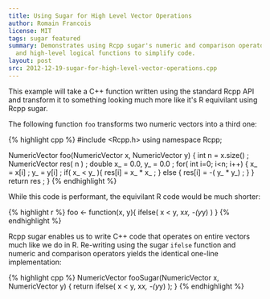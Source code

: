 ```yaml
---
title: Using Sugar for High Level Vector Operations
author: Romain Francois 
license: MIT
tags: sugar featured
summary: Demonstrates using Rcpp sugar's numeric and comparison operators
  and high-level logical functions to simplify code.
layout: post
src: 2012-12-19-sugar-for-high-level-vector-operations.cpp
---
```

This example will take a C++ function written using the standard Rcpp
API and transform it to something looking much more like it's R 
equivilant using Rcpp sugar.

The following function `foo` transforms two numeric vectors into a 
third one:



{% highlight cpp %}
#include <Rcpp.h>
using namespace Rcpp;

NumericVector foo(NumericVector x, NumericVector y) {
   int n = x.size() ;
   NumericVector res( n ) ;
   double x_ = 0.0, y_ = 0.0 ;
   for( int i=0; i<n; i++) {
      x_ = x[i] ;
      y_ = y[i] ;
      if( x_ < y_ ){
         res[i] = x_ * x_ ;
      } else {
         res[i] = -( y_ * y_) ;
      }
   }
   return res ;
}
{% endhighlight %}


While this code is performant, the equivilant R code would be much shorter:

{% highlight r %}
foo <- function(x, y){
   ifelse( x < y, x*x, -(y*y) )
}
{% endhighlight %}


Rcpp sugar enables us to write C++ code that operates on entire vectors
much like we do in R. Re-writing using the sugar `ifelse` function and
numeric and comparison operators yields the identical one-line
implementation:

{% highlight cpp %}
NumericVector fooSugar(NumericVector x, NumericVector y) {
   return ifelse( x < y, x*x, -(y*y) );
}
{% endhighlight %}

